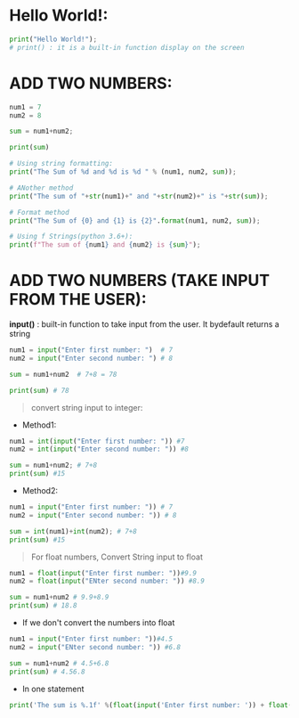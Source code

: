 # Hello World!:

```py
print("Hello World!");
# print() : it is a built-in function display on the screen
```

# ADD TWO NUMBERS:

```py
num1 = 7
num2 = 8

sum = num1+num2;

print(sum)

# Using string formatting:
print("The Sum of %d and %d is %d " % (num1, num2, sum));

# ANother method
print("The sum of "+str(num1)+" and "+str(num2)+" is "+str(sum));

# Format method
print("The Sum of {0} and {1} is {2}".format(num1, num2, sum));

# Using f Strings(python 3.6+):
print(f"The sum of {num1} and {num2} is {sum}");
```

# ADD TWO NUMBERS (TAKE INPUT FROM THE USER):

**input()** : built-in function to take input from the user. It bydefault returns a string

```py
num1 = input("Enter first number: ")  # 7
num2 = input("Enter second number: ") # 8

sum = num1+num2  # 7+8 = 78

print(sum) # 78
```

> convert string input to integer:

- Method1:

```py
num1 = int(input("Enter first number: ")) #7
num2 = int(input("Enter second number: ")) #8

sum = num1+num2; # 7+8
print(sum) #15
```

- Method2:

```py
num1 = input("Enter first number: ")) # 7
num2 = input("Enter second number: ")) # 8

sum = int(num1)+int(num2); # 7+8
print(sum) #15
```

> For float numbers, Convert String input to float

```py
num1 = float(input("Enter first number: "))#9.9
num2 = float(input("ENter second number: ")) #8.9

sum = num1+num2 # 9.9+8.9
print(sum) # 18.8
```

- If we don't convert the numbers into float

```py
num1 = input("Enter first number: "))#4.5
num2 = input("ENter second number: ")) #6.8

sum = num1+num2 # 4.5+6.8
print(sum) # 4.56.8
```

- In one statement

```py
print('The sum is %.1f' %(float(input('Enter first number: ')) + float(input('Enter second number: '))))
```
